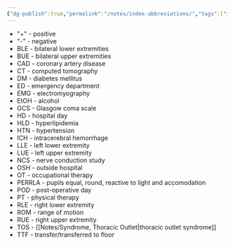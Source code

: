 ```yaml
---
{"dg-publish":true,"permalink":"/notes/index-abbreviations/","tags":["index"],"created":"2023-05-12T22:05:52.000-05:00","updated":"2023-05-23T21:50:49.219-05:00"}
---
```



- "+" - positive
- "-" - negative
- BLE - bilateral lower extremities
- BUE - bilateral upper extremities
- CAD - coronary artery disease
- CT - computed tomography
- DM - diabetes mellitus
- ED - emergency department
- EMG - electromyography
- EtOH - alcohol
- GCS - Glasgow coma scale
- HD - hospital day
- HLD - hyperlipidemia
- HTN - hypertension
- ICH - intracerebral hemorrhage
- LLE - left lower extremity
- LUE - left upper extremity
- NCS - nerve conduction study
- OSH - outside hospital
- OT - occupational therapy
- PERRLA - pupils equal, round, reactive to light and accomodation
- POD - post-operative day
- PT - physical therapy
- RLE - right lower extremity
- ROM - range of motion
- RUE - right upper extremity
- TOS - [[Notes/Syndrome, Thoracic Outlet\|thoracic outlet syndrome]]
- TTF - transfer/transferred to floor
